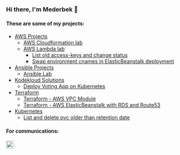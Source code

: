 ### Hi there, I'm Mederbek 👋
#### These are some of my projects:  
* [AWS Projects](https://github.com/MederD/AWS_playground)   
  * [AWS Cloudformation lab](https://github.com/MederD/AWS_playground/tree/main/cloudformation)  
  * [AWS Lambda lab](https://github.com/MederD/AWS_playground/tree/main/awsLambda)   
    * [List old access-keys and change status](https://github.com/MederD/AWS_playground/blob/main/awsLambda/change_status_key.py)   
    * [Swap environment cnames in ElasticBeanstalk deployment](https://github.com/MederD/AWS_playground/blob/main/awsLambda/swap_eb_url.py)  
* [Ansible Projects](https://github.com/MederD/ansible_certification_prep)  
  * [Ansible Lab](https://github.com/MederD/ansible_certification_prep/tree/main/ansible_lab)
* [Kodekloud Solutions](https://github.com/MederD/Kodekloud-Engineer-Tasks)  
  * [Deploy Voting App on Kubernetes](https://github.com/MederD/Kodekloud-Engineer-Tasks/blob/main/Tasks/Deploy_Voting_App_on_Kubernetes.md)  
* [Terraform](https://github.com/MederD/terraform_sprintqa)
  * [Terraform - AWS VPC Module](https://github.com/MederD/aws_vpc_module)   
  * [Terraform - AWS ElasticBeanstalk with RDS and Route53](https://github.com/MederD/terraform_sprintqa/tree/main/labs/elastic-beanstalk/EB)    
* [Kubernetes](https://github.com/MederD/kubernetes)  
  * [List and delete pvc older than retention date](https://github.com/MederD/kubernetes/blob/master/list_and_delete_pvc.py)   


#### For communications:  
[<img align="left" alt="MederD | LinkedIn" width="22px" src="https://cdn.jsdelivr.net/npm/simple-icons@v3/icons/linkedin.svg" />][linkedin]

[linkedin]: https://www.linkedin.com/in/mederd
